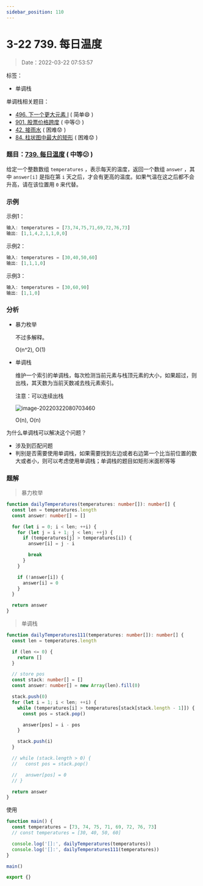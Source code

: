 ```yaml
---
sidebar_position: 110
---
```


# 3-22 739. 每日温度

> Date：2022-03-22 07:53:57

标签：

- 单调栈

单调栈相关题目：

- [496. 下一个更大元素 I](https://leetcode-cn.com/problems/next-greater-element-i/) ( 简单:smile: ) 
- [901. 股票价格跨度](https://leetcode-cn.com/problems/online-stock-span/) ( 中等:confused: )
- [42. 接雨水](https://leetcode-cn.com/problems/trapping-rain-water/) ( 困难:worried: )
- [84. 柱状图中最大的矩形](https://leetcode-cn.com/problems/largest-rectangle-in-histogram/) ( 困难:worried: )

### 题目：[739. 每日温度](https://leetcode-cn.com/problems/daily-temperatures/) ( 中等:confused: ) 

给定一个整数数组 `temperatures` ，表示每天的温度，返回一个数组 `answer` ，其中 `answer[i]` 是指在第 `i` 天之后，才会有更高的温度。如果气温在这之后都不会升高，请在该位置用 `0` 来代替。

### 示例

示例1：

```ts
输入: temperatures = [73,74,75,71,69,72,76,73]
输出: [1,1,4,2,1,1,0,0]
```

示例2：

```ts
输入: temperatures = [30,40,50,60]
输出: [1,1,1,0]
```

示例3：

```ts
输入: temperatures = [30,60,90]
输出: [1,1,0]
```

### 分析

- 暴力枚举

  不过多解释。

  O(n^2), O(1)

- 单调栈

  维护一个索引的单调栈，每次检测当前元素与栈顶元素的大小，如果超过，则出栈，其天数为当前天数减去栈元素索引。

  注意：可以连续出栈

  ![image-20220322080703460](https://gitee.com/nahaohao/pic-upload/raw/master/img/image-20220322080703460.png)

  O(n), O(n)



为什么单调栈可以解决这个问题？

- 涉及到匹配问题
- 判别是否需要使用单调栈，如果需要找到左边或者右边第一个比当前位置的数大或者小，则可以考虑使用单调栈；单调栈的题目如矩形米面积等等

### 题解

> 暴力枚举

```ts
function dailyTemperatures(temperatures: number[]): number[] {
  const len = temperatures.length
  const answer: number[] = []

  for (let i = 0; i < len; ++i) {
    for (let j = i + 1; j < len; ++j) {
      if (temperatures[j] > temperatures[i]) {
        answer[i] = j - i

        break
      }
    }

    if (!answer[i]) {
      answer[i] = 0
    }
  }

  return answer
}
```

> 单调栈

```ts
function dailyTemperatures111(temperatures: number[]): number[] {
  const len = temperatures.length

  if (len <= 0) {
    return []
  }

  // store pos
  const stack: number[] = []
  const answer: number[] = new Array(len).fill(0)

  stack.push(0)
  for (let i = 1; i < len; ++i) {
    while (temperatures[i] > temperatures[stack[stack.length - 1]]) {
      const pos = stack.pop()

      answer[pos] = i - pos
    }

    stack.push(i)
  }

  // while (stack.length > 0) {
  //   const pos = stack.pop()

  //   answer[pos] = 0
  // }

  return answer
}
```

使用

```ts
function main() {
  const temperatures = [73, 74, 75, 71, 69, 72, 76, 73]
  // const temperatures = [30, 40, 50, 60]

  console.log('[]:', dailyTemperatures(temperatures))
  console.log('[]:', dailyTemperatures111(temperatures))
}

main()

export {}
```


